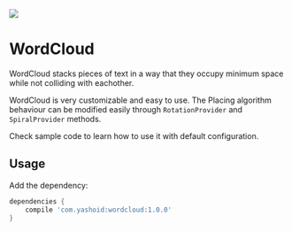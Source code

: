 <img src="https://user-images.githubusercontent.com/4597931/36944013-97132808-1fa8-11e8-8604-1917ed40f0cb.png"/>

# WordCloud
WordCloud stacks pieces of text in a way that they occupy minimum space while not colliding with eachother.

WordCloud is very customizable and easy to use. The Placing algorithm behaviour can be modified easily through `RotationProvider` and `SpiralProvider` methods.

Check sample code to learn how to use it with default configuration.

## Usage

Add the dependency:
```Groovy
dependencies {
	compile 'com.yashoid:wordcloud:1.0.0'
}
```
